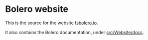 # Bolero website

This is the source for the website [fsbolero.io](https://fsbolero.io).

It also contains the Bolero documentation, under [src/Website/docs](src/Website/docs).
